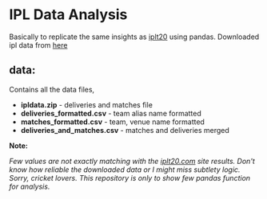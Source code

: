 # IPL Data Analysis

Basically to replicate the same insights as [iplt20](https://www.iplt20.com/) using pandas. Downloaded ipl data from [here](https://www.kaggle.com/nowke9/ipldata)

## data:

Contains all the data files,

- **ipldata.zip** - deliveries and matches file
- **deliveries_formatted.csv** - team alias name formatted
- **matches_formatted.csv** - team, venue name formatted
- **deliveries_and_matches.csv** - matches and deliveries merged


**Note:**

*Few values are not exactly matching with the [iplt20.com](https://www.iplt20.com/stats/all-time) site results. Don't know how reliable the downloaded data or I might miss subtlety logic. Sorry, cricket lovers. This repository is only to show few pandas function for analysis.*